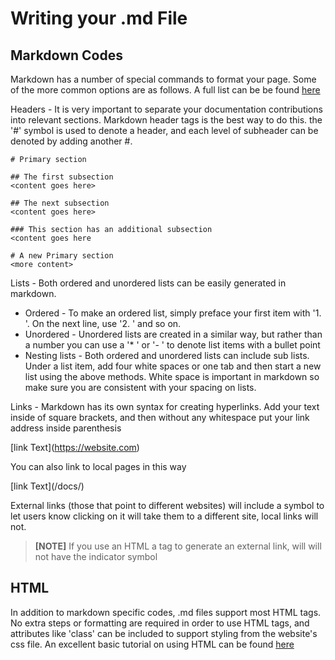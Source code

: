 # Writing your .md File

## Markdown Codes

Markdown has a number of special commands to format your page. Some of the more common options are as follows. A full list can be be found <a href="https://www.markdownguide.org/extended-syntax/" style="text-decoration:underline">here</a>

Headers - It is very important to separate your documentation contributions into relevant sections. Markdown header tags is the best way to do this. the '#' symbol is used to denote a header, and each level of subheader can be denoted by adding another #.
```
# Primary section

## The first subsection
<content goes here>

## The next subsection
<content goes here>

### This section has an additional subsection
<content goes here

# A new Primary section
<more content>
``` 

Lists - Both ordered and unordered lists can be easily generated in markdown. 

- Ordered - To make an ordered list, simply preface your first item with '1. '. On the next line, use '2. ' and so on.
- Unordered - Unordered lists are created in a similar way, but rather than a number you can use a '* ' or '- ' to denote list items with a bullet point
- Nesting lists - Both ordered and unordered lists can include sub lists. Under a list item, add four white spaces or one tab and then start a new list using the above methods. White space is important in markdown so make sure you are consistent with your spacing on lists.


Links - Markdown has its own syntax for creating hyperlinks. Add your text inside of square brackets, and then without any whitespace put your link address inside parenthesis

\[link Text](https://website.com)

You can also link to local pages in this way

\[link Text](/docs/)

External links (those that point to different websites) will include a symbol to let users know clicking on it will take them to a different site, local links will not. 

> **[NOTE]** If you use an HTML a tag to generate an external link, will will not have the indicator symbol

## HTML

In addition to markdown specific codes, .md files support most HTML tags. No extra steps or formatting are required in order to use HTML tags, and attributes like 'class' can be included to support styling from the website's css file. An excellent basic tutorial on using HTML can be found [here]('https://www.freecodecamp.org/news/html-full-course-for-beginners/')